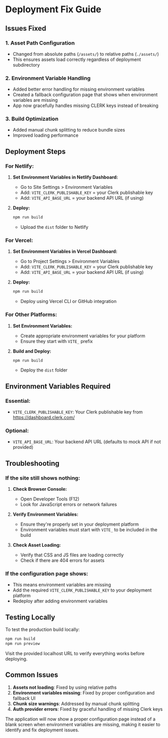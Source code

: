 # Deployment Fix Guide

## Issues Fixed

### 1. **Asset Path Configuration**
- Changed from absolute paths (`/assets/`) to relative paths (`./assets/`)
- This ensures assets load correctly regardless of deployment subdirectory

### 2. **Environment Variable Handling**
- Added better error handling for missing environment variables
- Created a fallback configuration page that shows when environment variables are missing
- App now gracefully handles missing CLERK keys instead of breaking

### 3. **Build Optimization**
- Added manual chunk splitting to reduce bundle sizes
- Improved loading performance

## Deployment Steps

### For Netlify:
1. **Set Environment Variables in Netlify Dashboard:**
   - Go to Site Settings > Environment Variables
   - Add: `VITE_CLERK_PUBLISHABLE_KEY` = your Clerk publishable key
   - Add: `VITE_API_BASE_URL` = your backend API URL (if using)

2. **Deploy:**
   ```bash
   npm run build
   ```
   - Upload the `dist` folder to Netlify

### For Vercel:
1. **Set Environment Variables in Vercel Dashboard:**
   - Go to Project Settings > Environment Variables
   - Add: `VITE_CLERK_PUBLISHABLE_KEY` = your Clerk publishable key
   - Add: `VITE_API_BASE_URL` = your backend API URL (if using)

2. **Deploy:**
   ```bash
   npm run build
   ```
   - Deploy using Vercel CLI or GitHub integration

### For Other Platforms:
1. **Set Environment Variables:**
   - Create appropriate environment variables for your platform
   - Ensure they start with `VITE_` prefix

2. **Build and Deploy:**
   ```bash
   npm run build
   ```
   - Deploy the `dist` folder

## Environment Variables Required

### Essential:
- `VITE_CLERK_PUBLISHABLE_KEY`: Your Clerk publishable key from https://dashboard.clerk.com/

### Optional:
- `VITE_API_BASE_URL`: Your backend API URL (defaults to mock API if not provided)

## Troubleshooting

### If the site still shows nothing:
1. **Check Browser Console:**
   - Open Developer Tools (F12)
   - Look for JavaScript errors or network failures

2. **Verify Environment Variables:**
   - Ensure they're properly set in your deployment platform
   - Environment variables must start with `VITE_` to be included in the build

3. **Check Asset Loading:**
   - Verify that CSS and JS files are loading correctly
   - Check if there are 404 errors for assets

### If the configuration page shows:
- This means environment variables are missing
- Add the required `VITE_CLERK_PUBLISHABLE_KEY` to your deployment platform
- Redeploy after adding environment variables

## Testing Locally

To test the production build locally:
```bash
npm run build
npm run preview
```

Visit the provided localhost URL to verify everything works before deploying.

## Common Issues

1. **Assets not loading**: Fixed by using relative paths
2. **Environment variables missing**: Fixed by proper configuration and fallback UI
3. **Chunk size warnings**: Addressed by manual chunk splitting
4. **Auth provider errors**: Fixed by graceful handling of missing Clerk keys

The application will now show a proper configuration page instead of a blank screen when environment variables are missing, making it easier to identify and fix deployment issues.